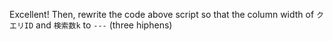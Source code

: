 Excellent! Then, rewrite the code above script so that the column width of `クエリID` and `検索数k` to `---` (three hiphens)